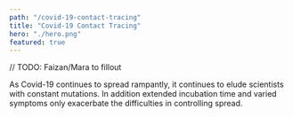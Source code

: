 ```yaml
---
path: "/covid-19-contact-tracing"
title: "Covid-19 Contact Tracing"
hero: "./hero.png"
featured: true
---
```


// TODO: Faizan/Mara to fillout

As Covid-19 continues to spread rampantly, it continues to elude scientists with constant mutations. In addition extended incubation time and varied symptoms only exacerbate the difficulties in controlling spread.

